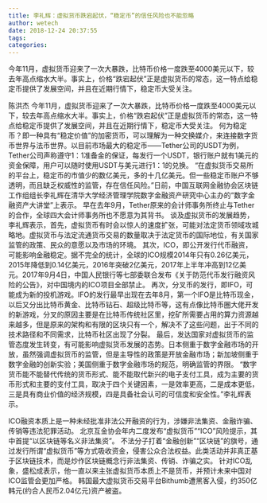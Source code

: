 ```yaml
---
title: 李礼辉：虚拟货币跌宕起伏，“稳定币”的信任风险也不能忽略
author: wetech
date: 2018-12-24 20:37:55
tags: 
categories: 
---
```

今年11月，虚拟货币迎来了一次大暴跌，比特币价格一度跌至4000美元以下，较去年高点缩水大半。事实上，价格“跌宕起伏”正是虚拟货币的常态，这一特点给稳定币提供了发展空间，并且在近期行情下，稳定币大受关注。
<!-- more -->
陈洪杰
今年11月，虚拟货币迎来了一次大暴跌，比特币价格一度跌至4000美元以下，较去年高点缩水大半。事实上，价格“跌宕起伏”正是虚拟货币的常态，这一特点给稳定币提供了发展空间，并且在近期行情下，稳定币大受关注。
何为稳定币？即一种具有“稳定价值”的加密货币，可以理解为一种交换媒介，来连接数字货币世界与法币世界。以目前市场最大的稳定币——Tether公司的USDT为例，Tether公司声称遵守1：1准备金的保证，每发行一个USDT，银行账户就有1美元的资金保障，用户可以随时使用USDT与美元进行1：1的兑换。
“在虚拟货币交易所的平台上，稳定币的市值少的数亿美元，多的十几亿美元。但一些稳定币账户不够透明，而且缺乏权威性的监管，存在信任风险。”日前，中国互联网金融协会区块链工作组组长李礼辉在清华大学经济管理学院数字金融资产研究中心主办的“数字金融资产大讲堂”上表示。
早在去年9月，Tether原来的会计师事务所终止与Tether的合作，全球四大会计师事务所也不愿意为其背书。
谈及虚拟货币的发展趋势，李礼辉表示，首先，虚拟货币有时会以惊人的速度扩张，可能对法定货币领域攻城略地。虚拟货币与法定流通货币交易的数量取决于法定货币的国际地位，有关国家监管的政策、民众的意愿以及市场的环境。
其次，ICO，即公开发行代币融资，可能影响金融稳定。据不完全的统计，全球的ICO规模2014年只有0.26亿美元，2015年降低到0.14亿美元，2016年突破2亿美元，2017年上半年冲高到12亿美元。2017年9月4日，中国人民银行等七部委联合发布《关于防范代币发行融资风险的公告》，对中国境内的ICO项目全部禁止。
再次，分叉币的发行，即IFO，可能成为新的投机游戏。IFO的发行最早出现在去年8月，第一个IFO是比特币现金，以后又分出比特币黄金、比特币钻石、超级比特币等，这有点像比特币圈大佬开发的新游戏，分叉的原因主要是在比特币传统社区里，挖矿所需要占用的算力资源越来越多，但是原来的架构和有限的区块只有一个，解决不了这些问题，出于不同的技术路径和不同需求，比特币社区出现了分裂。
最后，发达国家对虚拟货币的监管态度发生转变，有可能影响虚拟货币发展的态势。日本侧重于数字金融市场的开放，虽然强调虚拟货币的监管，但是主导性的政策是开放金融市场；新加坡侧重于数字金融的创新实验；美国侧重于数字金融市场的规范，明确监管的界限。
“数字货币能不能替代传统的货币形式、能不能取代新兴的电子支付工具，成为主要的货币形式和主要的支付工具，取决于四个关键因素，一是效率更高，二是成本更低，三是具有商业价值的经济规模，四是具备社会认可的可信度和安全性。”李礼辉表示。
 
 
ICO融资本质上是一种未经批准非法公开融资的行为，涉嫌非法集资、金融诈骗、传销等违法犯罪活动。
北京互金协会年内二度发布“虚拟货币”“ICO”风险提示，其中首提“以区块链等名义非法集资”。
不法分子打着“金融创新”“区块链”的旗号，通过发行所谓“虚拟货币”等方式吸收资金，侵害公众合法权益。此类活动并非真正基于区块链技术，而是炒作区块链概念行非法集资、传销、诈骗之实。
针对ICO乱象，盛松成表示，他一直以来主张虚拟货币本质上不是货币，并预计未来中国对ICO监管会更加严格。
韩国最大虚拟货币交易平台Bithumb遭黑客入侵，约350亿韩元(约合人民币2.04亿元)资产被盗。
